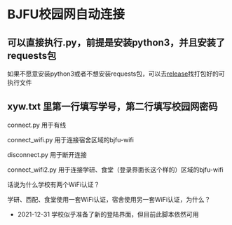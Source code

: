 # BJFU校园网自动连接
## 可以直接执行.py，前提是安装python3，并且安装了requests包
如果不愿意安装python3或者不想安装requests包，可以去[release](https://github.com/OnlyCharacters/BJFU-AutoConnect/releases)找打包好的可执行文件

## xyw.txt 里第一行填写学号，第二行填写校园网密码
connect.py 用于有线

connect_wifi.py 用于连接宿舍区域的bjfu-wifi

disconnect.py 用于断开连接

connect_wifi2.py 用于连接学研、食堂（登录界面长这个样的）区域的bjfu-wifi


话说为什么学校有两个WiFi认证？

学研、西配、食堂使用一套WiFi认证，宿舍使用另一套WiFi认证，为什么？

- 2021-12-31
  学校似乎准备了新的登陆界面，但目前此脚本依然可用
